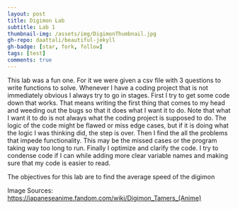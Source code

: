 ```yaml
---
layout: post
title: Digimon Lab
subtitle: Lab 1
thumbnail-img: /assets/img/DigimonThumbnail.jpg
gh-repo: daattali/beautiful-jekyll
gh-badge: [star, fork, follow]
tags: [test]
comments: true
---
```


  This lab was a fun one. For it we were given a csv file with 3 questions to write functions to solve. Whenever I have a coding project that is not immediately 
obvious I always try to go in stages. First I try to get some code down that works. That means writing the first thing that comes to my head and weeding out the 
bugs so that it does what I want it to do. Note that what I want it to do is not always what the coding project is supposed to do. The logic of the code might be 
flawed or miss edge cases, but if it is doing what the logic I was thinking did, the step is over. Then I find the all the problems that impede functionality. This 
may be the missed cases or the program taking way too long to run. Finally I optimize and clarify the code. I try to condense code if I can while adding more clear 
variable names and making sure that my code is easier to read.
  
  The objectives for this lab are to find the average speed of the digimon 

Image Sources: 
https://japaneseanime.fandom.com/wiki/Digimon_Tamers_(Anime)
